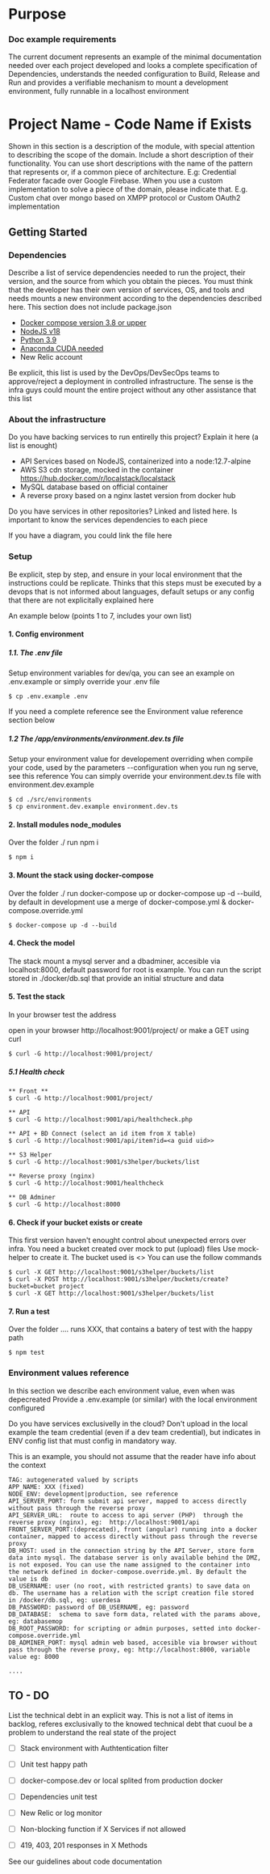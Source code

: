 
# Purpose
### Doc example requirements
The current document represents an example of the minimal documentation needed over each project developed and looks a complete specification of Dependencies, understands the needed configuration to Build, Release and Run and provides a verifiable mechanism to mount a development environment, fully runnable in a localhost environment

# Project Name - Code Name if Exists
Shown in this section is a description of the module, with special attention to describing the scope of the domain. Include a short description of their functionality. 
You can use short descriptions with the name of the pattern that represents or, if a common piece of architecture. E.g: Credential Federator facade over Google Firebase.
When you use a custom implementation to solve a piece of the domain, please indicate that. 
E.g. Custom chat over mongo based on XMPP protocol or Custom OAuth2 implementation


## Getting Started
### Dependencies
Describe a list of service dependencies needed to run the project, their version, and the source from which you obtain the pieces.
You must think that the developer has their own version of services, OS, and tools and needs mounts a new environment according to the dependencies described here.
This section does not include package.json 

- [Docker compose version 3.8 or upper](https://docs.docker.com/compose/compose-file/compose-versioning/)
- [NodeJS v18](https://nodejs.org/es/about/releases/)
- [Python 3.9](https://www.python.org/downloads/)
- [Anaconda CUDA needed](https://www.anaconda.com/)
- New Relic account

Be explicit, this list is used by the DevOps/DevSecOps teams to approve/reject a deployment in controlled infrastructure.
The sense is the infra guys could mount the entire project without any other assistance that this list

### About the infrastructure
Do you have backing services to run entirelly this project? Explain it here (a list is enought)
- API Services based on NodeJS, containerized into a node:12.7-alpine
- AWS S3 cdn storage, mocked in the container https://hub.docker.com/r/localstack/localstack
- MySQL database based on  official container
- A reverse proxy based on a nginx lastet version from docker hub

Do you have services in other repositories? Linked and listed here. Is important to know the services dependencies to each piece

If you have a diagram, you could link the file here


### Setup
Be explicit, step by step, and ensure in your local environment that the instructions could be replicate.
Thinks that this steps must be executed by a devops that is not informed about languages, default setups or any config that there are not explicitally explained here

An example below (points 1 to 7, includes your own list)

#### 1. Config environment

##### 1.1. The .env file
Setup environment variables for dev/qa, you can see an example on .env.example or simply override your .env file
```
$ cp .env.example .env
```
If you need a complete reference see the Environment value reference section below

##### 1.2 The /app/environments/environment.dev.ts file
Setup your environment value for developement overriding when compile your code, used by the parameters --configuration when you run ng serve, see this reference
You can simply override your environment.dev.ts file with environment.dev.example
```
$ cd ./src/environments
$ cp environment.dev.example environment.dev.ts
```

#### 2. Install modules node_modules
Over the folder ./ run npm i
```
$ npm i
```

#### 3. Mount the stack using docker-compose
Over the folder ./ run docker-compose up or docker-compose up -d --build, by default in development use a merge of docker-compose.yml & docker-compose.override.yml
```
$ docker-compose up -d --build
```
#### 4. Check the model
The stack mount a mysql server and a dbadminer, accesible via localhost:8000, default password for root is example.
You can run the script stored in ./docker/db.sql that provide an initial structure and data

#### 5. Test the stack
In your browser test the address

open in your browser http://localhost:9001/project/
or make a GET using curl
```
$ curl -G http://localhost:9001/project/
```

##### 5.1 Health check
```
** Front **
$ curl -G http://localhost:9001/project/

** API
$ curl -G http://localhost:9001/api/healthcheck.php

** API + BD Connect (select an id item from X table)
$ curl -G http://localhost:9001/api/item?id=<a guid uid>>

** S3 Helper
$ curl -G http://localhost:9001/s3helper/buckets/list

** Reverse proxy (nginx)
$ curl -G http://localhost:9001/healthcheck

** DB Adminer
$ curl -G http://localhost:8000
```

#### 6. Check if your bucket exists or create
This first version haven't enought control about unexpected errors over infra.
You need a bucket created over mock to put (upload) files
Use mock-helper to create it. The bucket used is <>
You can use the follow commands
```
$ curl -X GET http://localhost:9001/s3helper/buckets/list
$ curl -X POST http://localhost:9001/s3helper/buckets/create?bucket=bucket project
$ curl -X GET http://localhost:9001/s3helper/buckets/list
```

#### 7. Run a test
Over the folder .... runs XXX, that contains a batery of test with the happy path
```
$ npm test
```

### Environment values reference
In this section we describe each environment value, even when was depecreated
Provide a .env.example (or similar) with the local environment configured

Do you have services exclusivelly in the cloud?
Don't upload in the local example the team credential (even if a dev team credential), but indicates in ENV config list that must config in mandatory way.

This is an example, you should not assume that the reader have info about the context

``` 
TAG: autogenerated valued by scripts
APP_NAME: XXX (fixed)
NODE_ENV: development|production, see reference
API_SERVER_PORT: form submit api server, mapped to access directly without pass through the reverse proxy
API_SERVER_URL:  route to access to api server (PHP)  through the reverse proxy (nginx), eg:  http://localhost:9001/api
FRONT_SERVER_PORT:(deprecated), front (angular) running into a docker container, mapped to access directly without pass through the reverse proxy
DB_HOST: used in the connection string by the API Server, store form data into mysql. The database server is only available behind the DMZ, is not exposed. You can use the name assigned to the container into the network defined in docker-compose.override.yml. By default the value is db
DB_USERNAME: user (no root, with restricted grants) to save data on db. The username has a relation with the script creation file stored in /docker/db.sql, eg: userdesa
DB_PASSWORD: password of DB_USERNAME, eg: password
DB_DATABASE:  schema to save form data, related with the params above, eg: databasemop
DB_ROOT_PASSWORD: for scripting or admin purposes, setted into docker-compose.override.yml
DB_ADMINER_PORT: mysql admin web based, accesible via browser without pass through the reverse proxy, eg: http://localhost:8000, variable value eg: 8000

....
``` 


## TO - DO
List the technical debt in an explicit way. This is not a list of items in backlog, referes exclusivally to the knowed technical debt that cuoul be a problem to understand the real state of the project

- [ ] Stack environment with Authtentication filter
- [ ] Unit test happy path
- [ ] docker-compose.dev or local splited from production docker 
- [ ] Dependencies unit test
- [ ] New Relic or log monitor
- [ ] Non-blocking function if X Services if not allowed
- [ ] 419, 403, 201 responses in X Methods 


See our guidelines about code documentation

